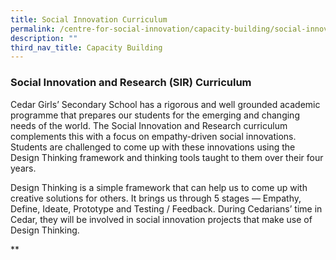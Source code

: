 ```yaml
---
title: Social Innovation Curriculum
permalink: /centre-for-social-innovation/capacity-building/social-innovation-curriculum/
description: ""
third_nav_title: Capacity Building
---
```

### Social Innovation and Research (SIR) Curriculum

Cedar Girls’ Secondary School has a rigorous and well grounded academic programme that prepares our students for the emerging and changing needs of the world. The Social Innovation and Research curriculum complements this with a focus on empathy-driven social innovations. Students are challenged to come up with these innovations using the Design Thinking framework and thinking tools taught to them over their four years. 

Design Thinking is a simple framework that can help us to come up with creative solutions for others. It brings us through 5 stages — Empathy, Define, Ideate, Prototype and Testing / Feedback. During Cedarians’ time in Cedar, they will be involved in social innovation projects that make use of Design Thinking.

**